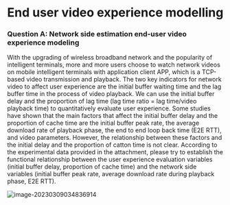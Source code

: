 # End user video experience modelling


### Question A: Network side estimation end-user video experience modeling

With the upgrading of wireless broadband network and the popularity of intelligent terminals, more and more users choose to watch network videos on mobile intelligent terminals with application client APP, which is a TCP-based video transmission and playback. The two key indicators for network video to affect user experience are the initial buffer waiting time and the lag buffer time in the process of video playback. We can use the initial buffer delay and the proportion of lag time (lag time ratio = lag time/video playback time) to quantitatively evaluate user experience. Some studies have shown that the main factors that affect the initial buffer delay and the proportion of cache time are the initial buffer peak rate, the average download rate of playback phase, the end to end loop back time (E2E RTT), and video parameters. However, the relationship between these factors and the initial delay and the proportion of catton time is not clear.
According to the experimental data provided in the attachment, please try to establish the functional relationship between the user experience evaluation variables (initial buffer delay, proportion of cache time) and the network side variables (initial buffer peak rate, average download rate during playback phase, E2E RTT).



![image-20230309034836914](https://gitee.com/flycloud2009_cloudlou/img/raw/master/img/image-20230309034836914.png)
